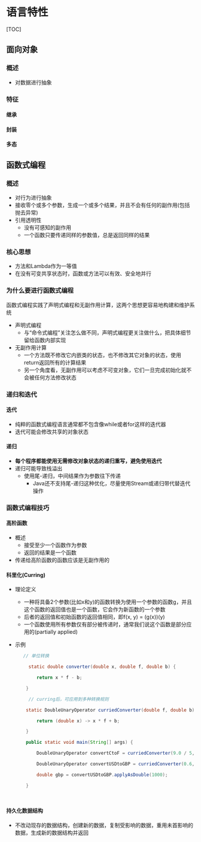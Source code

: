 # 语言特性

[TOC]

## 面向对象

### 概述

- 对数据进行抽象

### 特征

#### 继承

#### 封装

#### 多态

## 函数式编程

### 概述

- 对行为进行抽象
- 接收零个或多个参数，生成一个或多个结果，并且不会有任何的副作用(包括抛去异常)
- 引用透明性
  - 没有可感知的副作用
  - 一个函数只要传递同样的参数值，总是返回同样的结果

### 核心思想

- 方法和Lambda作为一等值
- 在没有可变共享状态时，函数或方法可以有效、安全地并行

### 为什么要进行函数式编程

函数式编程实践了声明式编程和无副作用计算，这两个思想更容易地构建和维护系统

- 声明式编程
  - 与“命令式编程”关注怎么做不同，声明式编程更关注做什么，把具体细节留给函数内部实现
- 无副作用计算
  - 一个方法既不修改它内嵌类的状态，也不修改其它对象的状态，使用return返回所有的计算结果
  - 另一个角度看，无副作用可以考虑不可变对象，它们一旦完成初始化就不会被任何方法修改状态

### 递归和迭代

#### 迭代

- 纯粹的函数式编程语言通常都不包含像while或者for这样的迭代器
- 迭代可能会修改共享的对象状态

#### 递归

- **每个程序都能使用无需修改对象状态的递归重写，避免使用迭代**
- 递归可能导致栈溢出
  - 使用尾-递归，中间结果作为参数往下传递
    - Java还不支持尾-递归这种优化，尽量使用Stream或递归带代替迭代操作

### 函数式编程技巧

#### 高阶函数

- 概述
  - 接受至少一个函数作为参数
  - 返回的结果是一个函数
- 传递给高阶函数的函数应该是无副作用的

#### 科里化(Curring)

- 理论定义

  - 一种将具备2个参数(比如x和y)的函数转换为使用一个参数的函数g，并且这个函数的返回值也是一个函数，它会作为新函数的一个参数
  - 后者的返回值和初始函数的返回值相同，即f(x, y) = (g(x))(y)
  - 一个函数使用所有参数仅有部分被传递时，通常我们说这个函数是部分应用的(partially applied)

- 示例

  ``` java
     // 单位转换 
  
       static double converter(double x, double f, double b) {
  
          return x * f - b;
  
      }
  
       // curring后，可应用到多种转换规则
  
      static DoubleUnaryOperator curriedConverter(double f, double b) {
  
          return (double x) -> x * f + b;
  
      }
  
      public static void main(String[] args) {
  
          DoubleUnaryOperator convertCtoF = curriedConverter(9.0 / 5, 32);
  
          DoubleUnaryOperator convertUSDtoGBP = curriedConverter(0.6, 0);
  
          double gbp = convertUSDtoGBP.applyAsDouble(1000);
  
      }
  
   
  ```

#### 持久化数据结构

- 不改动现存的数据结构，创建新的数据，复制受影响的数据，重用未首影响的数据，生成新的数据结构并返回      